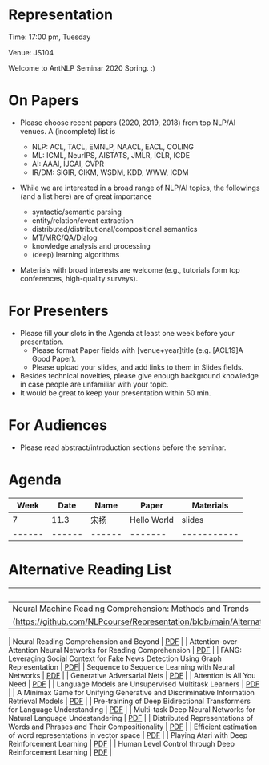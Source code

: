 # Representation

  Time: 17:00 pm, Tuesday

  Venue: JS104

  Welcome to AntNLP Seminar 2020 Spring. :)

# On Papers
 * Please choose recent papers (2020, 2019, 2018) from top NLP/AI venues. A (incomplete) list is

    * NLP: ACL, TACL, EMNLP, NAACL, EACL, COLING
    * ML: ICML, NeurIPS, AISTATS, JMLR, ICLR, ICDE
    * AI: AAAI, IJCAI, CVPR
    * IR/DM: SIGIR, CIKM, WSDM, KDD, WWW, ICDM
 
* While we are interested in a broad range of NLP/AI topics, the followings (and a list here) are of great importance

    * syntactic/semantic parsing
    * entity/relation/event extraction
    * distributed/distributional/compositional semantics
    * MT/MRC/QA/Dialog
    * knowledge analysis and processing
    * (deep) learning algorithms

* Materials with broad interests are welcome (e.g., tutorials form top conferences, high-quality surveys).

# For Presenters

 * Please fill your slots in the Agenda at least one week before your presentation.
    * Please format Paper fields with [venue+year]title (e.g. [ACL19]A Good Paper).
    * Please upload your slides, and add links to them in Slides fields.
 * Besides technical novelties, please give enough background knowledge in case people are unfamiliar with your topic.
 * It would be great to keep your presentation within 50 min.

# For Audiences
 * Please read abstract/introduction sections before the seminar.
 
# Agenda

| Week | Date | Name | Paper | Materials |
|------|------|------|-------|-----------|
| 7 | 11.3 | 宋扬 | Hello World | slides |
|------|------|------|-------|-----------|


# Alternative Reading List

| Paper | Materials |
|-|-|
| Neural Machine Reading Comprehension: Methods and Trends | [PDF]
(https://github.com/NLPcourse/Representation/blob/main/Alternative%20Reading%20List/Neural%20Machine%20Reading%20Comprehension%20Methods%20and%20Trends.pdf) |

| Neural Reading Comprehension and Beyond |  [PDF](https://github.com/NLPcourse/Representation/blob/main/Alternative%20Reading%20List/Neural%20Reading%20Comprehension%20and%20Beyond.pdf) |
| Attention-over-Attention Neural Networks for Reading Comprehension | [PDF]() |
| FANG: Leveraging Social Context for Fake News Detection Using Graph Representation | [PDF]()|
| Sequence to Sequence Learning with Neural Networks | [PDF]() |
| Generative Adversarial Nets | [PDF]() |
| Attention is All You Need | [PDF]() |
| Language Models are Unsupervised Multitask Learners  | [PDF]() |
| A Minimax Game for Unifying Generative and Discriminative Information Retrieval Models | [PDF]() |
| Pre-training of Deep Bidirectional Transformers for Language Understanding | [PDF]() |
| Multi-task Deep Neural Networks for Natural Language Undestandering | [PDF]() |
| Distributed Representations of Words and Phrases and Their Compositionality | [PDF]() |
| Efficient estimation of word representations in vector space | [PDF]() |
| Playing Atari with Deep Reinforcement Learning  | [PDF]() |
| Human Level Control through Deep Reinforcement Learning  | [PDF]() |


